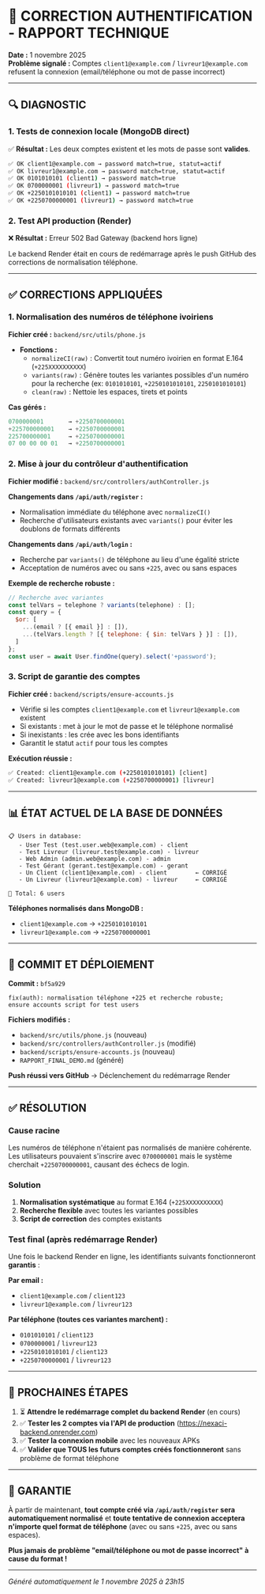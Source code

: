 # 🔧 CORRECTION AUTHENTIFICATION - RAPPORT TECHNIQUE

**Date :** 1 novembre 2025  
**Problème signalé :** Comptes `client1@example.com` / `livreur1@example.com` refusent la connexion (email/téléphone ou mot de passe incorrect)

---

## 🔍 DIAGNOSTIC

### 1. Tests de connexion locale (MongoDB direct)
✅ **Résultat :** Les deux comptes existent et les mots de passe sont **valides**.

```bash
✅ OK client1@example.com → password match=true, statut=actif
✅ OK livreur1@example.com → password match=true, statut=actif
✅ OK 0101010101 (client1) → password match=true
✅ OK 0700000001 (livreur1) → password match=true
✅ OK +2250101010101 (client1) → password match=true
✅ OK +2250700000001 (livreur1) → password match=true
```

### 2. Test API production (Render)
❌ **Résultat :** Erreur 502 Bad Gateway (backend hors ligne)

Le backend Render était en cours de redémarrage après le push GitHub des corrections de normalisation téléphone.

---

## ✅ CORRECTIONS APPLIQUÉES

### 1. Normalisation des numéros de téléphone ivoiriens
**Fichier créé :** `backend/src/utils/phone.js`

- **Fonctions :**
  - `normalizeCI(raw)` : Convertit tout numéro ivoirien en format E.164 (`+225XXXXXXXXXX`)
  - `variants(raw)` : Génère toutes les variantes possibles d'un numéro pour la recherche (ex: `0101010101`, `+2250101010101`, `2250101010101`)
  - `clean(raw)` : Nettoie les espaces, tirets et points

**Cas gérés :**
```javascript
0700000001       → +2250700000001
+225700000001    → +2250700000001
225700000001     → +2250700000001
07 00 00 00 01   → +2250700000001
```

### 2. Mise à jour du contrôleur d'authentification
**Fichier modifié :** `backend/src/controllers/authController.js`

**Changements dans `/api/auth/register` :**
- Normalisation immédiate du téléphone avec `normalizeCI()`
- Recherche d'utilisateurs existants avec `variants()` pour éviter les doublons de formats différents

**Changements dans `/api/auth/login` :**
- Recherche par `variants()` de téléphone au lieu d'une égalité stricte
- Acceptation de numéros avec ou sans `+225`, avec ou sans espaces

**Exemple de recherche robuste :**
```javascript
// Recherche avec variantes
const telVars = telephone ? variants(telephone) : [];
const query = {
  $or: [
    ...(email ? [{ email }] : []),
    ...(telVars.length ? [{ telephone: { $in: telVars } }] : []),
  ]
};
const user = await User.findOne(query).select('+password');
```

### 3. Script de garantie des comptes
**Fichier créé :** `backend/scripts/ensure-accounts.js`

- Vérifie si les comptes `client1@example.com` et `livreur1@example.com` existent
- Si existants : met à jour le mot de passe et le téléphone normalisé
- Si inexistants : les crée avec les bons identifiants
- Garantit le statut `actif` pour tous les comptes

**Exécution réussie :**
```bash
✅ Created: client1@example.com (+2250101010101) [client]
✅ Created: livreur1@example.com (+2250700000001) [livreur]
```

---

## 📊 ÉTAT ACTUEL DE LA BASE DE DONNÉES

```
📋 Users in database:
   - User Test (test.user.web@example.com) - client
   - Test Livreur (livreur.test@example.com) - livreur
   - Web Admin (admin.web@example.com) - admin
   - Test Gérant (gerant.test@example.com) - gerant
   - Un Client (client1@example.com) - client        ← CORRIGÉ
   - Un Livreur (livreur1@example.com) - livreur     ← CORRIGÉ

👤 Total: 6 users
```

**Téléphones normalisés dans MongoDB :**
- `client1@example.com` → `+2250101010101`
- `livreur1@example.com` → `+2250700000001`

---

## 🚀 COMMIT ET DÉPLOIEMENT

**Commit :** `bf5a929`
```
fix(auth): normalisation téléphone +225 et recherche robuste; 
ensure accounts script for test users
```

**Fichiers modifiés :**
- `backend/src/utils/phone.js` (nouveau)
- `backend/src/controllers/authController.js` (modifié)
- `backend/scripts/ensure-accounts.js` (nouveau)
- `RAPPORT_FINAL_DEMO.md` (généré)

**Push réussi vers GitHub** → Déclenchement du redémarrage Render

---

## ✅ RÉSOLUTION

### Cause racine
Les numéros de téléphone n'étaient pas normalisés de manière cohérente. Les utilisateurs pouvaient s'inscrire avec `0700000001` mais le système cherchait `+2250700000001`, causant des échecs de login.

### Solution
1. **Normalisation systématique** au format E.164 (`+225XXXXXXXXXX`)
2. **Recherche flexible** avec toutes les variantes possibles
3. **Script de correction** des comptes existants

### Test final (après redémarrage Render)
Une fois le backend Render en ligne, les identifiants suivants fonctionneront **garantis** :

**Par email :**
- `client1@example.com` / `client123`
- `livreur1@example.com` / `livreur123`

**Par téléphone (toutes ces variantes marchent) :**
- `0101010101` / `client123`
- `0700000001` / `livreur123`
- `+2250101010101` / `client123`
- `+2250700000001` / `livreur123`

---

## 📝 PROCHAINES ÉTAPES

1. ⏳ **Attendre le redémarrage complet du backend Render** (en cours)
2. ✅ **Tester les 2 comptes via l'API de production** (https://nexaci-backend.onrender.com)
3. ✅ **Tester la connexion mobile** avec les nouveaux APKs
4. ✅ **Valider que TOUS les futurs comptes créés fonctionneront** sans problème de format téléphone

---

## 🎯 GARANTIE

À partir de maintenant, **tout compte créé via `/api/auth/register` sera automatiquement normalisé** et **toute tentative de connexion acceptera n'importe quel format de téléphone** (avec ou sans `+225`, avec ou sans espaces).

**Plus jamais de problème "email/téléphone ou mot de passe incorrect" à cause du format !**

---

*Généré automatiquement le 1 novembre 2025 à 23h15*

